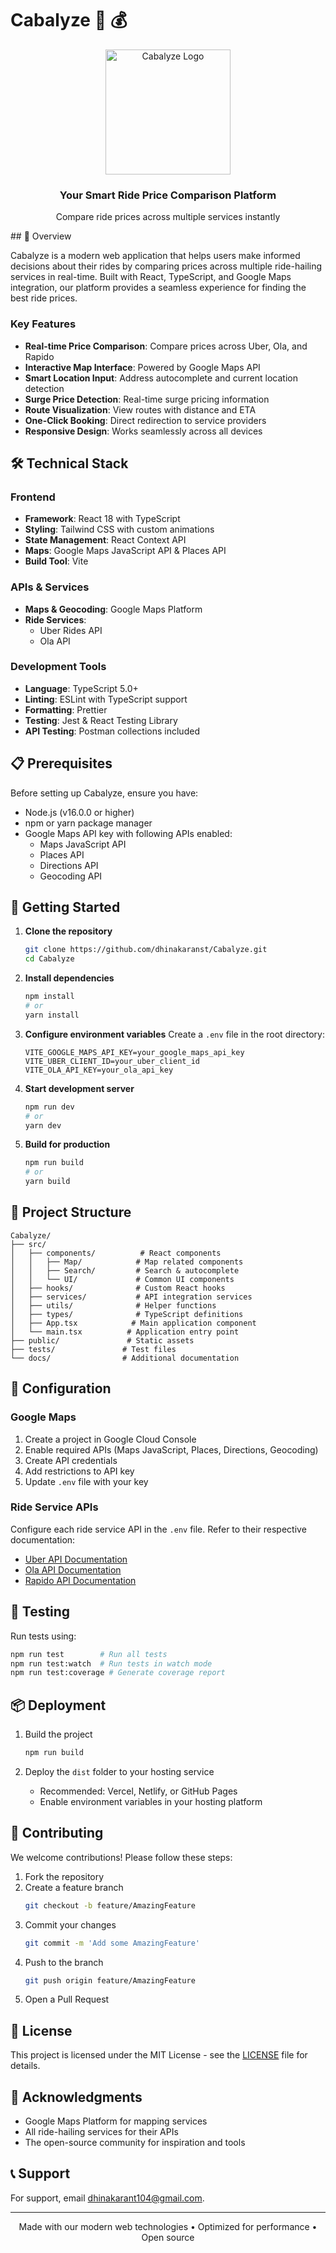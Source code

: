 # Cabalyze 🚗 💰

<div align="center">
  <img src="assets/images/logo.png" alt="Cabalyze Logo" width="200">
  <h3>Your Smart Ride Price Comparison Platform</h3>
  <p>Compare ride prices across multiple services instantly</p>
</div>
## 🌟 Overview

Cabalyze is a modern web application that helps users make informed decisions about their rides by comparing prices across multiple ride-hailing services in real-time. Built with React, TypeScript, and Google Maps integration, our platform provides a seamless experience for finding the best ride prices.

### Key Features

- **Real-time Price Comparison**: Compare prices across Uber, Ola, and Rapido
- **Interactive Map Interface**: Powered by Google Maps API
- **Smart Location Input**: Address autocomplete and current location detection
- **Surge Price Detection**: Real-time surge pricing information
- **Route Visualization**: View routes with distance and ETA
- **One-Click Booking**: Direct redirection to service providers
- **Responsive Design**: Works seamlessly across all devices

## 🛠️ Technical Stack

### Frontend
- **Framework**: React 18 with TypeScript
- **Styling**: Tailwind CSS with custom animations
- **State Management**: React Context API
- **Maps**: Google Maps JavaScript API & Places API
- **Build Tool**: Vite

### APIs & Services
- **Maps & Geocoding**: Google Maps Platform
- **Ride Services**: 
  - Uber Rides API
  - Ola API

### Development Tools
- **Language**: TypeScript 5.0+
- **Linting**: ESLint with TypeScript support
- **Formatting**: Prettier
- **Testing**: Jest & React Testing Library
- **API Testing**: Postman collections included

## 📋 Prerequisites

Before setting up Cabalyze, ensure you have:

- Node.js (v16.0.0 or higher)
- npm or yarn package manager
- Google Maps API key with following APIs enabled:
  - Maps JavaScript API
  - Places API
  - Directions API
  - Geocoding API

## 🚀 Getting Started

1. **Clone the repository**
   ```bash
   git clone https://github.com/dhinakaranst/Cabalyze.git
   cd Cabalyze
   ```

2. **Install dependencies**
   ```bash
   npm install
   # or
   yarn install
   ```

3. **Configure environment variables**
   Create a `.env` file in the root directory:
   ```env
   VITE_GOOGLE_MAPS_API_KEY=your_google_maps_api_key
   VITE_UBER_CLIENT_ID=your_uber_client_id
   VITE_OLA_API_KEY=your_ola_api_key
   ```

4. **Start development server**
   ```bash
   npm run dev
   # or
   yarn dev
   ```

5. **Build for production**
   ```bash
   npm run build
   # or
   yarn build
   ```

## 📁 Project Structure

```
Cabalyze/
├── src/
│   ├── components/          # React components
│   │   ├── Map/            # Map related components
│   │   ├── Search/         # Search & autocomplete
│   │   └── UI/             # Common UI components
│   ├── hooks/              # Custom React hooks
│   ├── services/           # API integration services
│   ├── utils/              # Helper functions
│   ├── types/              # TypeScript definitions
│   ├── App.tsx            # Main application component
│   └── main.tsx          # Application entry point
├── public/               # Static assets
├── tests/               # Test files
└── docs/                # Additional documentation
```

## 🔧 Configuration

### Google Maps

1. Create a project in Google Cloud Console
2. Enable required APIs (Maps JavaScript, Places, Directions, Geocoding)
3. Create API credentials
4. Add restrictions to API key
5. Update `.env` file with your key

### Ride Service APIs

Configure each ride service API in the `.env` file. Refer to their respective documentation:
- [Uber API Documentation](https://developer.uber.com/docs)
- [Ola API Documentation](https://developers.olacabs.com)
- [Rapido API Documentation](https://rapidoapi.com/docs)

## 🧪 Testing

Run tests using:
```bash
npm run test        # Run all tests
npm run test:watch  # Run tests in watch mode
npm run test:coverage # Generate coverage report
```

## 📦 Deployment

1. Build the project
   ```bash
   npm run build
   ```

2. Deploy the `dist` folder to your hosting service
   - Recommended: Vercel, Netlify, or GitHub Pages
   - Enable environment variables in your hosting platform

## 🤝 Contributing

We welcome contributions! Please follow these steps:

1. Fork the repository
2. Create a feature branch
   ```bash
   git checkout -b feature/AmazingFeature
   ```
3. Commit your changes
   ```bash
   git commit -m 'Add some AmazingFeature'
   ```
4. Push to the branch
   ```bash
   git push origin feature/AmazingFeature
   ```
5. Open a Pull Request

## 📄 License

This project is licensed under the MIT License - see the [LICENSE](LICENSE) file for details.

## 🙏 Acknowledgments

- Google Maps Platform for mapping services
- All ride-hailing services for their APIs
- The open-source community for inspiration and tools

## 📞 Support

For support, email dhinakarant104@gmail.com.

---

<div align="center">
  Made with our modern web technologies • Optimized for performance • Open source
</div>
